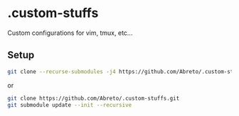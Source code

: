 # .custom-stuffs
Custom configurations for vim, tmux, etc...

## Setup
```sh
git clone --recurse-submodules -j4 https://github.com/Abreto/.custom-stuffs.git
```
or
```sh
git clone https://github.com/Abreto/.custom-stuffs.git
git submodule update --init --recursive
```
